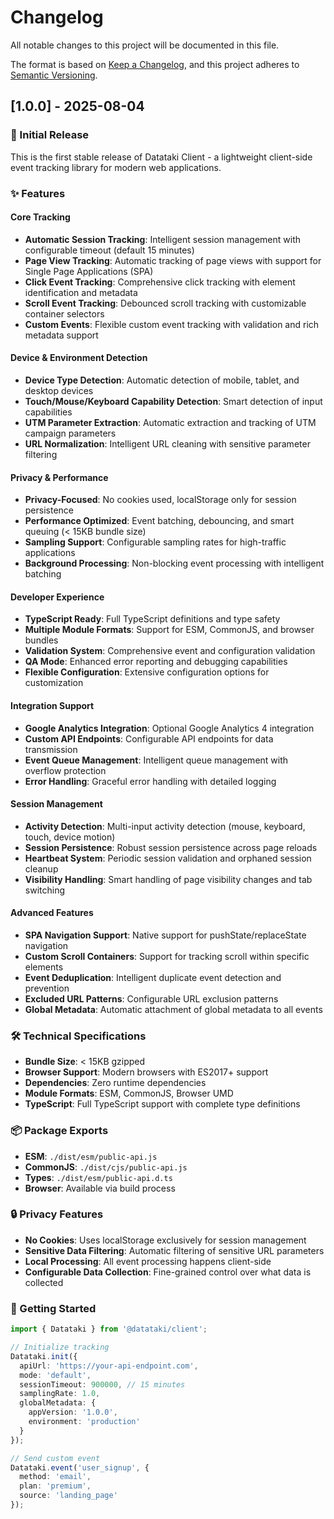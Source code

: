 # Changelog

All notable changes to this project will be documented in this file.

The format is based on [Keep a Changelog](https://keepachangelog.com/en/1.0.0/),
and this project adheres to [Semantic Versioning](https://semver.org/spec/v2.0.0.html).

## [1.0.0] - 2025-08-04

### 🎉 Initial Release

This is the first stable release of Datataki Client - a lightweight client-side event tracking library for modern web applications.

### ✨ Features

#### **Core Tracking**
- **Automatic Session Tracking**: Intelligent session management with configurable timeout (default 15 minutes)
- **Page View Tracking**: Automatic tracking of page views with support for Single Page Applications (SPA)
- **Click Event Tracking**: Comprehensive click tracking with element identification and metadata
- **Scroll Event Tracking**: Debounced scroll tracking with customizable container selectors
- **Custom Events**: Flexible custom event tracking with validation and rich metadata support

#### **Device & Environment Detection**
- **Device Type Detection**: Automatic detection of mobile, tablet, and desktop devices
- **Touch/Mouse/Keyboard Capability Detection**: Smart detection of input capabilities
- **UTM Parameter Extraction**: Automatic extraction and tracking of UTM campaign parameters
- **URL Normalization**: Intelligent URL cleaning with sensitive parameter filtering

#### **Privacy & Performance**
- **Privacy-Focused**: No cookies used, localStorage only for session persistence
- **Performance Optimized**: Event batching, debouncing, and smart queuing (< 15KB bundle size)
- **Sampling Support**: Configurable sampling rates for high-traffic applications
- **Background Processing**: Non-blocking event processing with intelligent batching

#### **Developer Experience**
- **TypeScript Ready**: Full TypeScript definitions and type safety
- **Multiple Module Formats**: Support for ESM, CommonJS, and browser bundles
- **Validation System**: Comprehensive event and configuration validation
- **QA Mode**: Enhanced error reporting and debugging capabilities
- **Flexible Configuration**: Extensive configuration options for customization

#### **Integration Support**
- **Google Analytics Integration**: Optional Google Analytics 4 integration
- **Custom API Endpoints**: Configurable API endpoints for data transmission
- **Event Queue Management**: Intelligent queue management with overflow protection
- **Error Handling**: Graceful error handling with detailed logging

#### **Session Management**
- **Activity Detection**: Multi-input activity detection (mouse, keyboard, touch, device motion)
- **Session Persistence**: Robust session persistence across page reloads
- **Heartbeat System**: Periodic session validation and orphaned session cleanup
- **Visibility Handling**: Smart handling of page visibility changes and tab switching

#### **Advanced Features**
- **SPA Navigation Support**: Native support for pushState/replaceState navigation
- **Custom Scroll Containers**: Support for tracking scroll within specific elements
- **Event Deduplication**: Intelligent duplicate event detection and prevention
- **Excluded URL Patterns**: Configurable URL exclusion patterns
- **Global Metadata**: Automatic attachment of global metadata to all events

### 🛠️ Technical Specifications

- **Bundle Size**: < 15KB gzipped
- **Browser Support**: Modern browsers with ES2017+ support
- **Dependencies**: Zero runtime dependencies
- **Module Formats**: ESM, CommonJS, Browser UMD
- **TypeScript**: Full TypeScript support with complete type definitions

### 📦 Package Exports

- **ESM**: `./dist/esm/public-api.js`
- **CommonJS**: `./dist/cjs/public-api.js`
- **Types**: `./dist/esm/public-api.d.ts`
- **Browser**: Available via build process

### 🔒 Privacy Features

- **No Cookies**: Uses localStorage exclusively for session management
- **Sensitive Data Filtering**: Automatic filtering of sensitive URL parameters
- **Local Processing**: All event processing happens client-side
- **Configurable Data Collection**: Fine-grained control over what data is collected

### 🚀 Getting Started

```typescript
import { Datataki } from '@datataki/client';

// Initialize tracking
Datataki.init({
  apiUrl: 'https://your-api-endpoint.com',
  mode: 'default',
  sessionTimeout: 900000, // 15 minutes
  samplingRate: 1.0,
  globalMetadata: {
    appVersion: '1.0.0',
    environment: 'production'
  }
});

// Send custom event
Datataki.event('user_signup', {
  method: 'email',
  plan: 'premium',
  source: 'landing_page'
});
```
